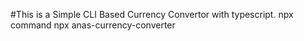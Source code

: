#This is a Simple CLI Based Currency Convertor with typescript.
npx command npx anas-currency-converter
